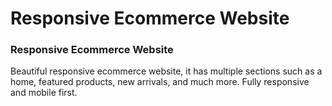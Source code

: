 # Responsive Ecommerce Website
### Responsive Ecommerce Website
Beautiful responsive ecommerce website, it has multiple sections such as a home, featured products, new arrivals, and much more. Fully responsive and mobile first.

